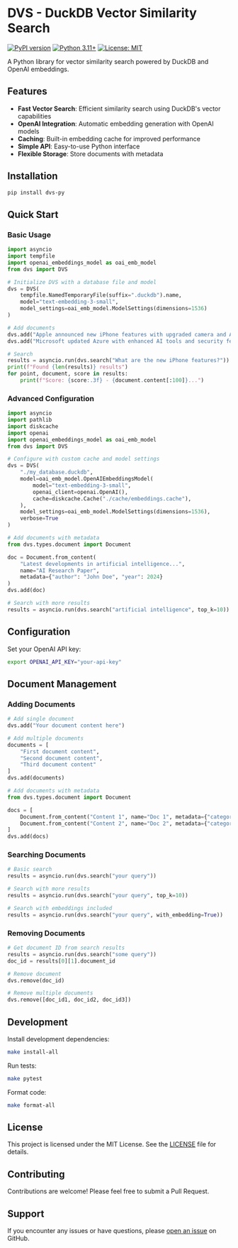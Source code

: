 # DVS - DuckDB Vector Similarity Search

[![PyPI version](https://badge.fury.io/py/dvs-py.svg)](https://badge.fury.io/py/dvs-py)
[![Python 3.11+](https://img.shields.io/badge/python-3.11+-blue.svg)](https://www.python.org/downloads/)
[![License: MIT](https://img.shields.io/badge/License-MIT-yellow.svg)](https://opensource.org/licenses/MIT)

A Python library for vector similarity search powered by DuckDB and OpenAI embeddings.

## Features

- **Fast Vector Search**: Efficient similarity search using DuckDB's vector capabilities
- **OpenAI Integration**: Automatic embedding generation with OpenAI models
- **Caching**: Built-in embedding cache for improved performance
- **Simple API**: Easy-to-use Python interface
- **Flexible Storage**: Store documents with metadata

## Installation

```bash
pip install dvs-py
```

## Quick Start

### Basic Usage

```python
import asyncio
import tempfile
import openai_embeddings_model as oai_emb_model
from dvs import DVS

# Initialize DVS with a database file and model
dvs = DVS(
    tempfile.NamedTemporaryFile(suffix=".duckdb").name,
    model="text-embedding-3-small",
    model_settings=oai_emb_model.ModelSettings(dimensions=1536)
)

# Add documents
dvs.add("Apple announced new iPhone features with upgraded camera and A16 chip.")
dvs.add("Microsoft updated Azure with enhanced AI tools and security features.")

# Search
results = asyncio.run(dvs.search("What are the new iPhone features?"))
print(f"Found {len(results)} results")
for point, document, score in results:
    print(f"Score: {score:.3f} - {document.content[:100]}...")
```

### Advanced Configuration

```python
import asyncio
import pathlib
import diskcache
import openai
import openai_embeddings_model as oai_emb_model
from dvs import DVS

# Configure with custom cache and model settings
dvs = DVS(
    "./my_database.duckdb",
    model=oai_emb_model.OpenAIEmbeddingsModel(
        model="text-embedding-3-small",
        openai_client=openai.OpenAI(),
        cache=diskcache.Cache("./cache/embeddings.cache"),
    ),
    model_settings=oai_emb_model.ModelSettings(dimensions=1536),
    verbose=True
)

# Add documents with metadata
from dvs.types.document import Document

doc = Document.from_content(
    "Latest developments in artificial intelligence...",
    name="AI Research Paper",
    metadata={"author": "John Doe", "year": 2024}
)
dvs.add(doc)

# Search with more results
results = asyncio.run(dvs.search("artificial intelligence", top_k=10))
```

## Configuration

Set your OpenAI API key:

```bash
export OPENAI_API_KEY="your-api-key"
```

## Document Management

### Adding Documents

```python
# Add single document
dvs.add("Your document content here")

# Add multiple documents
documents = [
    "First document content",
    "Second document content",
    "Third document content"
]
dvs.add(documents)

# Add documents with metadata
from dvs.types.document import Document

docs = [
    Document.from_content("Content 1", name="Doc 1", metadata={"category": "tech"}),
    Document.from_content("Content 2", name="Doc 2", metadata={"category": "science"})
]
dvs.add(docs)
```

### Searching Documents

```python
# Basic search
results = asyncio.run(dvs.search("your query"))

# Search with more results
results = asyncio.run(dvs.search("your query", top_k=10))

# Search with embeddings included
results = asyncio.run(dvs.search("your query", with_embedding=True))
```

### Removing Documents

```python
# Get document ID from search results
results = asyncio.run(dvs.search("some query"))
doc_id = results[0][1].document_id

# Remove document
dvs.remove(doc_id)

# Remove multiple documents
dvs.remove([doc_id1, doc_id2, doc_id3])
```

## Development

Install development dependencies:

```bash
make install-all
```

Run tests:

```bash
make pytest
```

Format code:

```bash
make format-all
```

## License

This project is licensed under the MIT License. See the [LICENSE](LICENSE) file for details.

## Contributing

Contributions are welcome! Please feel free to submit a Pull Request.

## Support

If you encounter any issues or have questions, please [open an issue](https://github.com/allen2c/dvs/issues) on GitHub.
